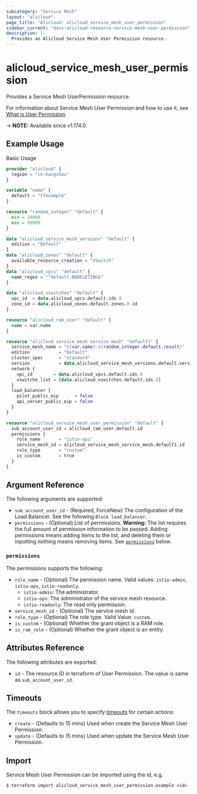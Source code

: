 ```yaml
---
subcategory: "Service Mesh"
layout: "alicloud"
page_title: "Alicloud: alicloud_service_mesh_user_permission"
sidebar_current: "docs-alicloud-resource-service-mesh-user-permission"
description: |-
  Provides an Alicloud Service Mesh User Permission resource.
---
```


# alicloud_service_mesh_user_permission

Provides a Service Mesh UserPermission resource.

For information about Service Mesh User Permission and how to use it, see [What is User Permission](https://www.alibabacloud.com/help/en/alibaba-cloud-service-mesh/latest/api-servicemesh-2020-01-11-grantuserpermissions).

-> **NOTE:** Available since v1.174.0.

## Example Usage

Basic Usage

```terraform
provider "alicloud" {
  region = "cn-hangzhou"
}

variable "name" {
  default = "tfexample"
}

resource "random_integer" "default" {
  min = 10000
  max = 99999
}

data "alicloud_service_mesh_versions" "default" {
  edition = "Default"
}
data "alicloud_zones" "default" {
  available_resource_creation = "VSwitch"
}
data "alicloud_vpcs" "default" {
  name_regex = "^default-NODELETING$"
}

data "alicloud_vswitches" "default" {
  vpc_id  = data.alicloud_vpcs.default.ids.0
  zone_id = data.alicloud_zones.default.zones.0.id
}

resource "alicloud_ram_user" "default" {
  name = var.name
}

resource "alicloud_service_mesh_service_mesh" "default1" {
  service_mesh_name = "${var.name}-${random_integer.default.result}"
  edition           = "Default"
  cluster_spec      = "standard"
  version           = data.alicloud_service_mesh_versions.default.versions.0.version
  network {
    vpc_id        = data.alicloud_vpcs.default.ids.0
    vswitche_list = [data.alicloud_vswitches.default.ids.0]
  }
  load_balancer {
    pilot_public_eip      = false
    api_server_public_eip = false
  }
}

resource "alicloud_service_mesh_user_permission" "default" {
  sub_account_user_id = alicloud_ram_user.default.id
  permissions {
    role_name       = "istio-ops"
    service_mesh_id = alicloud_service_mesh_service_mesh.default1.id
    role_type       = "custom"
    is_custom       = true
  }
}
```

## Argument Reference

The following arguments are supported:

* `sub_account_user_id` - (Required, ForceNew) The configuration of the Load Balancer. See the following `Block load_balancer`.
* `permissions` - (Optional) List of permissions. **Warning:** The list requires the full amount of permission information to be passed. Adding permissions means adding items to the list, and deleting them or inputting nothing means removing items. See [`permissions`](#permissions) below.

### `permissions`

The permissions supports the following:

* `role_name` - (Optional) The permission name. Valid values: `istio-admin`, `istio-ops`, `istio-readonly`.
  - `istio-admin`:  The administrator.
  - `istio-ops`: The administrator of the service mesh resource.
  - `istio-readonly`: The read only permission.
* `service_mesh_id` - (Optional) The service mesh id.
* `role_type` - (Optional) The role type. Valid Value: `custom`.
* `is_custom` - (Optional) Whether the grant object is a RAM role.
* `is_ram_role` - (Optional) Whether the grant object is an entity.


## Attributes Reference

The following attributes are exported:

* `id` - The resource ID in terraform of User Permission. The value is same as `sub_account_user_id`.


## Timeouts

The `timeouts` block allows you to specify [timeouts](https://www.terraform.io/docs/configuration-0-11/resources.html#timeouts) for certain actions:

* `create` - (Defaults to 15 mins) Used when create the Service Mesh User Permission.
* `update` - (Defaults to 15 mins) Used when update the Service Mesh User Permission.

## Import

Service Mesh User Permission can be imported using the id, e.g.

```shell
$ terraform import alicloud_service_mesh_user_permission.example <id>
```
